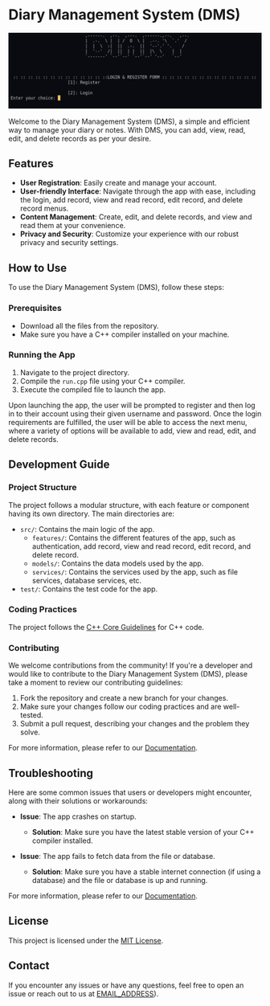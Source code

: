 # Diary Management System (DMS)

![Banner of DMS](https://raw.githubusercontent.com/rabiulrahat/DMS/main/banner.png)

Welcome to the Diary Management System (DMS), a simple and efficient way to manage your diary or notes. With DMS, you can add, view, read, edit, and delete records as per your desire.

## Features

- **User Registration**: Easily create and manage your account.
- **User-friendly Interface**: Navigate through the app with ease, including the login, add record, view and read record, edit record, and delete record menus.
- **Content Management**: Create, edit, and delete records, and view and read them at your convenience.
- **Privacy and Security**: Customize your experience with our robust privacy and security settings.

## How to Use

To use the Diary Management System (DMS), follow these steps:

### Prerequisites

- Download all the files from the repository.
- Make sure you have a C++ compiler installed on your machine.

### Running the App

1. Navigate to the project directory.
2. Compile the `run.cpp` file using your C++ compiler.
3. Execute the compiled file to launch the app.

Upon launching the app, the user will be prompted to register and then log in to their account using their given username and password. Once the login requirements are fulfilled, the user will be able to access the next menu, where a variety of options will be available to add, view and read, edit, and delete records.

## Development Guide

### Project Structure

The project follows a modular structure, with each feature or component having its own directory. The main directories are:

- `src/`: Contains the main logic of the app.
  - `features/`: Contains the different features of the app, such as authentication, add record, view and read record, edit record, and delete record.
  - `models/`: Contains the data models used by the app.
  - `services/`: Contains the services used by the app, such as file services, database services, etc.
- `test/`: Contains the test code for the app.

### Coding Practices

The project follows the [C++ Core Guidelines](https://isocpp.github.io/CppCoreGuidelines/CppCoreGuidelines) for C++ code.

### Contributing

We welcome contributions from the community! If you're a developer and would like to contribute to the Diary Management System (DMS), please take a moment to review our contributing guidelines:

1. Fork the repository and create a new branch for your changes.
2. Make sure your changes follow our coding practices and are well-tested.
3. Submit a pull request, describing your changes and the problem they solve.

For more information, please refer to our [Documentation](https://github.com/rabiulrahat/DMS).

## Troubleshooting

Here are some common issues that users or developers might encounter, along with their solutions or workarounds:

- **Issue**: The app crashes on startup.
  - **Solution**: Make sure you have the latest stable version of your C++ compiler installed.

- **Issue**: The app fails to fetch data from the file or database.
  - **Solution**: Make sure you have a stable internet connection (if using a database) and the file or database is up and running.

For more information, please refer to our [Documentation]((https://github.com/rabiulrahat/DMS)).

## License

This project is licensed under the [MIT License](LICENSE_FILE).

## Contact

If you encounter any issues or have any questions, feel free to open an issue or reach out to us at [EMAIL_ADDRESS](MAILTO:rabiulrahatt@gmail.com)).

